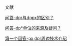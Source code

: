 


文献

[问答-dpr与dppx的区别？](https://www.zhihu.com/question/29226201)

[问答-dp*单位的来源及疑问？](https://www.zhihu.com/question/29226201)

[第一个回答-px,dpr周边技术介绍](https://www.zhihu.com/question/35221839/answer/66825618)

